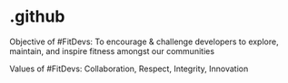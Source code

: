 # .github

Objective of #FitDevs: To encourage & challenge developers to explore, maintain, and inspire fitness amongst our communities 

Values of #FitDevs: Collaboration, Respect, Integrity, Innovation
